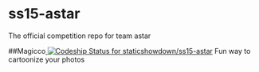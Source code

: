 # ss15-astar
The official competition repo for team astar

##Magicco[ ![Codeship Status for staticshowdown/ss15-astar](https://codeship.com/projects/b534f8d0-8590-0132-383c-42544e533c3f/status?branch=master)](https://codeship.com/projects/58783)
Fun way to cartoonize your photos

